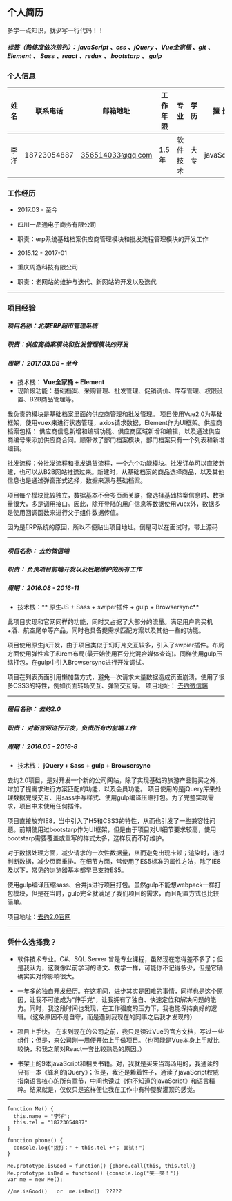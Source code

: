 ## 个人简历
多学一点知识，就少写一行代码！！
##### 标签（熟练度依次排列）：  javaScript  、css  、jQuery  、Vue全家桶 、git  、Element  、 Sass  、react  、redux 、 bootstarp  、 gulp

### 个人信息

姓名  | 联系电话 | 邮箱地址 | 工作年限 | 专  业 | 学  历 | 擅  长
------------- | ------------- | ------------- | ------------- | -------- | ----- | ----- |
李洋  | 18723054887 | 356514033@qq.com | 1.5年 | 软件技术 | 大专 | javaScript
### 工作经历
- 2017.03 - 至今
- 四川一品通电子商务有限公司
- 职责：erp系统基础档案供应商管理模块和批发流程管理模块的开发工作


- 2015.12 - 2017-01
- 重庆周游科技有限公司
- 职责：老网站的维护与迭代、新网站的开发以及迭代
-------------
### 项目经验
##### 项目名称：北菜ERP超市管理系统
##### 职责：供应商档案模块和批发管理模块的开发
##### 周期： 2017.03.08 - 至今
- 技术栈： **Vue全家桶 + Element**
- 现阶段功能：基础档案、采购管理、批发管理、促销调价、库存管理、权限设置、B2B商品管理等。

我负责的模块是基础档案里面的供应商管理和批发管理。
项目使用Vue2.0为基础框架，使用vuex来进行状态管理，axios请求数据，Element作为UI框架。供应商档案包括： 供应商信息新增和编辑功能、供应商区域新增和编辑，以及通过供应商编号来添加供应商合同。顺带做了部门档案模块，部门档案只有一个列表和新增编辑。


批发流程：分批发流程和批发退货流程，一个六个功能模块。批发订单可以直接新建，也可以从B2B网站推送过来。新建时，从基础档案的商品选择商品，以及其他信息也是通过弹窗形式选择，数据来源与基础档案。


项目每个模块比较独立，数据基本不会多页面关联，像选择基础档案信息时、数据量很大，多是调用接口。因此，除开登陆的用户信息等数据使用vuex外，数据多是使用回调函数来进行父子组件数据传值。


因为是ERP系统的原因，所以不便贴出项目地址。倒是可以在面试时，带上源码

-----------

##### 项目名称： 去约微信端
##### 职责： 负责项目前端开发以及后期维护的所有工作
##### 周期： 2016.08 - 2016-11
- 技术栈：** 原生JS + Sass + swiper插件 + gulp + Browsersync**

此项目实现和官网同样的功能，同时又占据了大部分的流量。满足用户购买机+酒、航空尾单等产品，同时也具备提需求匹配方案以及其他一些的功能。


项目使用原生js开发，由于项目类似于幻灯片交互较多，引入了swpier插件。布局方面使用弹性盒子和rem布局(最开始使用百分比混合媒体查询)。同样使用gulp压缩打包，在gulp中引入Browsersync进行开发调试。


项目在列表页面引用懒加载方式，避免一次请求大量数据造成页面崩溃。使用了很多CSS3的特性，例如页面转场交互、弹窗交互等。
项目地址： [去约微信端](http://www.luckytrip.mobile.cn "去约微信端")

------

##### 醒目名称： 去约2.0
##### 职责： 对新官网进行开发，负责所有的前端工作
##### 周期： 2016.05 - 2016-8
- 技术栈： **jQuery + Sass + gulp + Browsersync**

去约2.0项目，是对开发一个新的公司网站，除了实现基础的旅游产品购买之外，增加了提需求进行方案匹配的功能，以及会员功能。
项目使用的是jQuery库来处理数据完成交互、用sass手写样式、使用gulp编译压缩打包。为了完整实现需求，项目中未使用任何插件。


项目直接放弃IE8，当中引入了H5和CSS3的特性，从而也引发了一些兼容性问题。前期使用过bootstarp作为UI框架，但是由于项目对UI细节要求较高，使用bootstarp需要覆盖或重写的样式太多，这样反而不好维护。


对于数据处理方面，减少请求的一次性数据量，从而避免出现卡顿；渲染时，通过判断数据，减少页面重排。在细节方面，常使用了ES5标准的属性方法，除了IE8及以下，常见的浏览器基本都早已支持ES5。


使用gulp编译压缩sass、合并js进行项目打包。虽然gulp不能想webpack一样打包模块，但是在当时，gulp完全就满足了我们项目的需求，而且配置方式也比较简单。


项目地址：[去约2.0官网](http://www.luckytrip.cn "去约2.0官网")

---------
### 凭什么选择我？
- 软件技术专业。C#、SQL Server 曾是专业课程，虽然现在忘得差不多了；但是我认为，这就像以前学习的语文、数学一样，可能你不记得多少，但是它确确实实对你影响很大。


- 一年多的独自开发经历。在这期间，进步其实是困难的事情，同样也是这个原因，让我不可能成为“伸手党”，让我拥有了独自、快速定位和解决问题的能力。同时，我这段时间也发现，在工作强度的压力下，我也能保持良好的逻辑。（这条原因不是自夸，而是遇到我现在的同事之后我才发现的）


- 项目上手快。 在来到现在的公司之前，我只是读过Vue的官方文档，写过一些组件；但是，来公司刚一周便开始上手做项目。（也可能是Vue本身上手就比较快，和我之前对React一套比较熟悉的原因。）


- 书架上的9本javaScript和相关书籍。对，我就是买来当鸡汤用的，我通读的只有一本《锋利的jQuery》；但是，我还是赖着性子，通读了javaScript权威指南语言核心的所有章节，中间也读过《你不知道的javaScript》和语言精粹。结果就是，仅仅只是这样便让我在工作中有种醍醐灌顶的感觉。

-----
    function Me() {
      this.name = "李洋";
      this.tel = "18723054887"
    }

    function phone() {
      console.log("拨打：" + this.tel +"； 面试！")
    }

    Me.prototype.isGood = function() {phone.call(this, this.tel)}
    Me.prototype.isBad = function() {console.log("笑一笑！")}
    var me = new Me();

	//me.isGood()   or  me.isBad()  ?????



